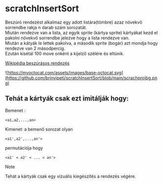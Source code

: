 # scratchInsertSort
Beszúró rendezést alkalmaz egy adott listára(tömbre) azaz növekvő sorrendbe rakja n darab szám sorozatát.<br>
Miután rendezve van a lista,
az egyik sprite (kártya sprite) kártyákat kezd el pakolni növekvő sorrendbe jelezve hogy a lista rendezve van.
<br>
Miután a kátyák le lettek pakolva, a második sprite (bogár) azt mondja hogy rendezve van 2 másodpercig.
<br>
Ezután kisétál 100 move onként a kijelző szélére és eltünik.
<br>

[Wikipédia beszúrásos rendezés](https://hu.wikipedia.org/wiki/Besz%C3%BAr%C3%A1sos_rendez%C3%A9s)

![https://myoctocat.com/assets/images/base-octocat.svg](https://github.com/brinyipeti/scratchInsertSort/blob/main/scrachprojbg.png)
## Tehát a kártyák csak ezt imitálják hogy:


Bemenet : 
```
<a1,a2,...,an>
```
Kimenet: a bemenő sorozat olyan 
```
<a1',a2',...,an'>
```
permutációja hogy
```
<a1' < a2' < ... < an'>
```

> [!NOTE]
> Tehát a kártyák csak egy vizuális kiegészítés a rendezés végére.


